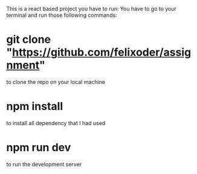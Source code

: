This is a react based project you have to run:
You have to go to your terminal and run those following commands:
# git clone "https://github.com/felixoder/assignment" 
to clone the repo on your local machine
# npm install 
to install all dependency that I had used
# npm run dev 
to run the development server

